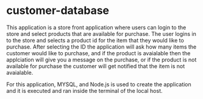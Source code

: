 # customer-database
This application is a store front application where users can login to the store and select products that are available for purchase.
The user logins in to the store and selects a product id for the item that they would like to purchase. After selecting the ID the 
application will ask how many items the customer would like to purchase, and if the product is avaialable then the applciation
will give you a message on the purchase, or if the product is not available for purchase the customer will get notified that the item is not avaialable.

For this application, MYSQL, and Node.js is used to create the application and it is executed and ran inside the terminal of the local host.
